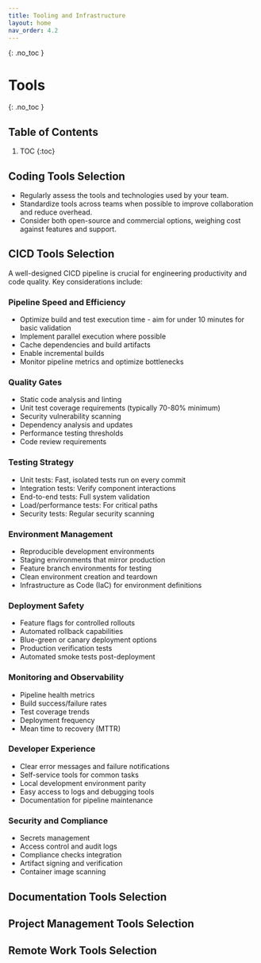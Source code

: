```yaml
---
title: Tooling and Infrastructure
layout: home
nav_order: 4.2
---
```


{: .no_toc }
# Tools

{: .no_toc }
## Table of Contents

1. TOC
{:toc}

## Coding Tools Selection

- Regularly assess the tools and technologies used by your team.
- Standardize tools across teams when possible to improve collaboration and reduce overhead.
- Consider both open-source and commercial options, weighing cost against features and support.

## CICD Tools Selection

A well-designed CICD pipeline is crucial for engineering productivity and code quality. Key considerations include:

### Pipeline Speed and Efficiency
- Optimize build and test execution time - aim for under 10 minutes for basic validation
- Implement parallel execution where possible
- Cache dependencies and build artifacts
- Enable incremental builds
- Monitor pipeline metrics and optimize bottlenecks

### Quality Gates
- Static code analysis and linting
- Unit test coverage requirements (typically 70-80% minimum)
- Security vulnerability scanning
- Dependency analysis and updates
- Performance testing thresholds
- Code review requirements

### Testing Strategy
- Unit tests: Fast, isolated tests run on every commit
- Integration tests: Verify component interactions
- End-to-end tests: Full system validation
- Load/performance tests: For critical paths
- Security tests: Regular security scanning

### Environment Management
- Reproducible development environments
- Staging environments that mirror production
- Feature branch environments for testing
- Clean environment creation and teardown
- Infrastructure as Code (IaC) for environment definitions

### Deployment Safety
- Feature flags for controlled rollouts
- Automated rollback capabilities
- Blue-green or canary deployment options
- Production verification tests
- Automated smoke tests post-deployment

### Monitoring and Observability
- Pipeline health metrics
- Build success/failure rates
- Test coverage trends
- Deployment frequency
- Mean time to recovery (MTTR)

### Developer Experience
- Clear error messages and failure notifications
- Self-service tools for common tasks
- Local development environment parity
- Easy access to logs and debugging tools
- Documentation for pipeline maintenance

### Security and Compliance
- Secrets management
- Access control and audit logs
- Compliance checks integration
- Artifact signing and verification
- Container image scanning

## Documentation Tools Selection

## Project Management Tools Selection

## Remote Work Tools Selection

